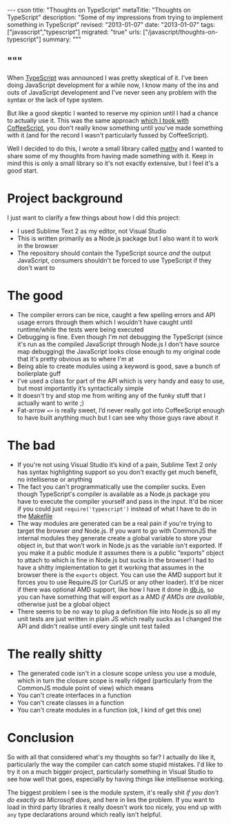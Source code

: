 --- cson
title: "Thoughts on TypeScript"
metaTitle: "Thoughts on TypeScript"
description: "Some of my impressions from trying to implement something in TypeScript"
revised: "2013-01-07"
date: "2013-01-07"
tags: ["javascript","typescript"]
migrated: "true"
urls: ["/javascript/thoughts-on-typescript"]
summary: """

"""
---
When [TypeScript](http://typescriptlang.org) was announced I was pretty skeptical of it. I've been doing JavaScript development for a while now, I know many of the ins and outs of JavaScript development and I've never seen any problem with the syntax or the lack of type system.

But like a good skeptic I wanted to reserve my opinion until I had a chance to actually use it. This was the same approach [which I took with CoffeeScript](http://www.aaron-powell.com/javascript/postman), you don't really know something until you've made something with it (and for the record I wasn't particularly fussed by CoffeeScript).

Well I decided to do this, I wrote a small library called [mathy](https://github.com/aaronpowell/mathy.js) and I wanted to share some of my thoughts from having made something with it. Keep in mind this is only a small library so it's not exactly extensive, but I feel it's a good start.

# Project background

I just want to clarify a few things about how I did this project:

* I used Sublime Text 2 as my editor, not Visual Studio
* This is written primarily as a Node.js package but I also want it to work in the browser
* The repository should contain the TypeScript source _and_ the output JavaScript, consumers shouldn't be forced to use TypeScript if they don't want to

# The good

* The compiler errors can be nice, caught a few spelling errors and API usage errors through them which I wouldn't have caught until runtime/while the tests were being executed
* Debugging is fine. Even though I'm not debugging the TypeScript (since it's run as the compiled JavaScript through Node.js I don't have source map debugging) the JavaScript looks close enough to my original code that it's pretty obvious as to where I'm at
* Being able to create modules using a keyword is good, save a bunch of boilerplate guff
* I've used a class for part of the API which is very handy and easy to use, but most importantly it’s syntactically simple
* It doesn't try and stop me from writing any of the funky stuff that I actually want to write ;)
* Fat-arrow `=>` is really sweet, I’d never really got into CoffeeScript enough to have built anything much but I can see why those guys rave about it

# The bad

* If you're not using Visual Studio it’s kind of a pain, Sublime Text 2 only has syntax highlighting support so you don't exactly get much benefit, no intellisense or anything
* The fact you can't programmatically use the compiler sucks. Even though TypeScript's compiler is available as a Node.js package you have to execute the compiler yourself and pass in the input. It'd be nicer if you could just `require('typescript')` instead of what I have to do in the [Makefile](https://github.com/aaronpowell/mathy.js/blob/master/Makefile)
* The way modules are generated can be a real pain if you're trying to target the browser _and_ Node.js. If you want to go with CommonJS the internal modules they generate create a global variable to store your object in, but that won’t work in Node.js as the variable isn't exported. If you make it a public module it assumes there is a public “exports” object to attach to which is fine in Node.js but sucks in the browser! I had to have a shitty implementation to get it working that assumes in the browser there is the `exports` object. You can use the AMD support but it forces you to use RequireJS (or CurlJS or any other loader). It'd be nicer if there was optional AMD support, like how I have it done in [db.js](https://github.com/aaronpowell/db.js), so you can have something that will export as a AMD _if AMDs are available_, otherwise just be a global object
* There seems to be no way to plug a definition file into Node.js so all my unit tests are just written in plain JS which really sucks as I changed the API and didn't realise until every single unit test failed

# The really shitty

* The generated code isn't in a closure scope unless you use a module, which in turn the closure scope is really ridged (particularly from the CommonJS module point of view) which means
 * You can't create interfaces in a function
 * You can't create classes in a function
 * You can't create modules in a function (ok, I kind of get this one)

# Conclusion

So with all that considered what's my thoughts so far? I actually do like it, particularly the way the compiler can catch some stupid mistakes. I'd like to try it on a much bigger project, particularly something in Visual Studio to see how well that goes, especially by having things like intellisense working.

The biggest problem I see is the module system, it's really shit _if you don't do exactly as Microsoft does_, and here in lies the problem. If you want to load in third party libraries it really doesn't work too nicely, you end up with `any` type declarations around which really isn't helpful.